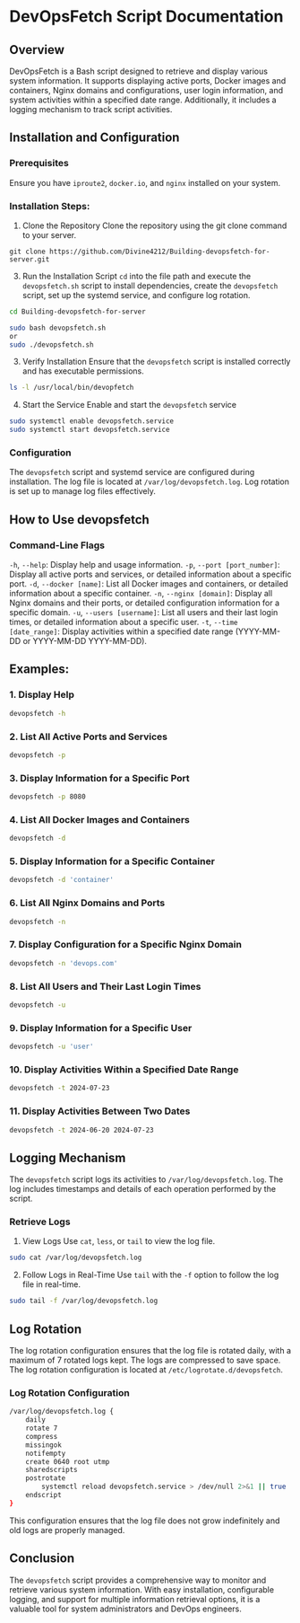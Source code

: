 # DevOpsFetch Script Documentation

## Overview
DevOpsFetch is a Bash script designed to retrieve and display various system information. 
It supports displaying active ports, Docker images and containers, Nginx domains and configurations, user login information, and system activities within a specified date range. 
Additionally, it includes a logging mechanism to track script activities.

## Installation and Configuration
### Prerequisites
Ensure you have `iproute2`, `docker.io`, and `nginx` installed on your system.

### Installation Steps:
1. Clone the Repository
Clone the repository using the git clone command to your server.

`git clone https://github.com/Divine4212/Building-devopsfetch-for-server.git`

3. Run the Installation Script
`cd` into the file path and execute the `devopsfetch.sh` script to install dependencies, create the `devopsfetch` script, set up the systemd service, and configure log rotation.

```bash
cd Building-devopsfetch-for-server

sudo bash devopsfetch.sh
or
sudo ./devopsfetch.sh
```
3. Verify Installation
Ensure that the `devopsfetch` script is installed correctly and has executable permissions.

```bash
ls -l /usr/local/bin/devopfetch
```

4. Start the Service
Enable and start the `devopsfetch` service

```bash
sudo systemctl enable devopsfetch.service
sudo systemctl start devopsfetch.service
```

### Configuration
The `devopsfetch` script and systemd service are configured during installation. The log file is located at `/var/log/devopsfetch.log`. Log rotation is set up to manage log files effectively.

## How to Use devopsfetch
### Command-Line Flags
`-h`, `--help`: Display help and usage information.
`-p`, `--port [port_number]`: Display all active ports and services, or detailed information about a specific port.
`-d`, `--docker [name]`: List all Docker images and containers, or detailed information about a specific container.
`-n`, `--nginx [domain]`: Display all Nginx domains and their ports, or detailed configuration information for a specific domain.
`-u`, `--users [username]`: List all users and their last login times, or detailed information about a specific user.
`-t`, `--time [date_range]`: Display activities within a specified date range (YYYY-MM-DD or YYYY-MM-DD YYYY-MM-DD).

## Examples:
### 1. Display Help
```bash
devopsfetch -h
```
### 2. List All Active Ports and Services
```bash
devopsfetch -p
```
### 3. Display Information for a Specific Port
```bash
devopsfetch -p 8080
```
### 4. List All Docker Images and Containers
```bash
devopsfetch -d
```
### 5. Display Information for a Specific Container
```bash
devopsfetch -d 'container'
```
### 6. List All Nginx Domains and Ports
```bash
devopsfetch -n
```
### 7. Display Configuration for a Specific Nginx Domain
```bash
devopsfetch -n 'devops.com'
```
### 8. List All Users and Their Last Login Times
```bash
devopsfetch -u
```
### 9. Display Information for a Specific User
```bash
devopsfetch -u 'user'
```
### 10. Display Activities Within a Specified Date Range
```bash
devopsfetch -t 2024-07-23
```
### 11. Display Activities Between Two Dates
```bash
devopsfetch -t 2024-06-20 2024-07-23
```

## Logging Mechanism
The `devopsfetch` script logs its activities to `/var/log/devopsfetch.log`. The log includes timestamps and details of each operation performed by the script.

### Retrieve Logs
1. View Logs
Use `cat`, `less`, or `tail` to view the log file.
```bash
sudo cat /var/log/devopsfetch.log
```
2. Follow Logs in Real-Time
Use `tail` with the `-f` option to follow the log file in real-time.
```bash
sudo tail -f /var/log/devopsfetch.log
```

## Log Rotation
The log rotation configuration ensures that the log file is rotated daily, with a maximum of 7 rotated logs kept. The logs are compressed to save space. The log rotation configuration is located at `/etc/logrotate.d/devopsfetch`.

### Log Rotation Configuration
```bash
/var/log/devopsfetch.log {
    daily
    rotate 7
    compress
    missingok
    notifempty
    create 0640 root utmp
    sharedscripts
    postrotate
        systemctl reload devopsfetch.service > /dev/null 2>&1 || true
    endscript
}
```
This configuration ensures that the log file does not grow indefinitely and old logs are properly managed.

## Conclusion
The `devopsfetch` script provides a comprehensive way to monitor and retrieve various system information. With easy installation, configurable logging, and support for multiple information retrieval options, it is a valuable tool for system administrators and DevOps engineers.
